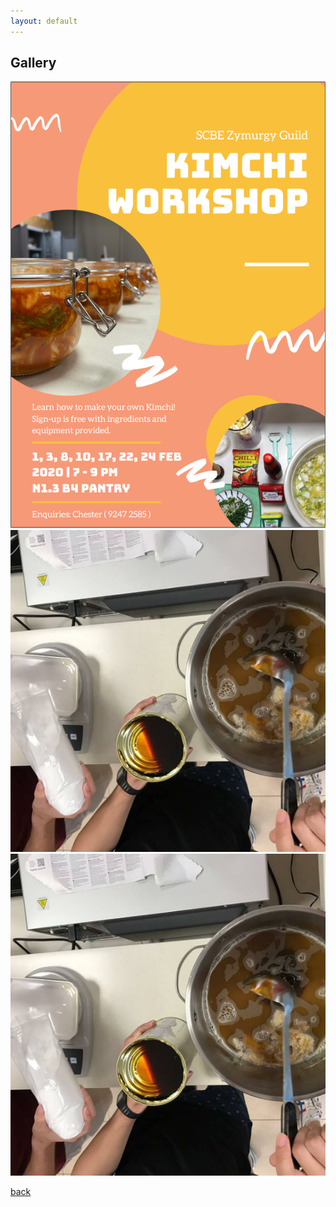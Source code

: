 ```yaml
---
layout: default
---
```


## Gallery

![Pic1](Pictures/Poster1.png)
![Pic1](pic1.png)
![Pic1](pic1.png)


[back](./)
